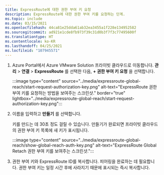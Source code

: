 ```yaml
---
title: ExpressRoute에 대한 권한 부여 키 요청
description: ExpressRoute에 대한 권한 부여 키를 요청하는 단계.
ms.topic: include
ms.date: 03/15/2021
ms.openlocfilehash: 44ca81e25dda61ab32ea3455a1f228e134952582
ms.sourcegitcommit: ad921e1cde8fb973f39c31d0b3f7f3c77495600f
ms.translationtype: HT
ms.contentlocale: ko-KR
ms.lasthandoff: 04/25/2021
ms.locfileid: "107945571"
---
```

<!-- used in tutorial-expressroute-global-reach-private-cloud.md and create-ipsec-tunnel.md -->

1. Azure Portal에서 Azure VMware Solution 프라이빗 클라우드로 이동합니다. **관리** > **연결** > **ExpressRoute** 를 선택한 다음, **+ 권한 부여 키 요청** 을 선택합니다.

   :::image type="content" source="../media/expressroute-global-reach/start-request-authorization-key.png" alt-text="ExpressRoute 권한 부여 키를 요청하는 방법을 보여주는 스크린샷." border="true" lightbox="../media/expressroute-global-reach/start-request-authorization-key.png":::

1. 이름을 입력하고 **만들기** 를 선택합니다.

   키를 만드는 데 30초 정도 걸릴 수 있습니다. 만들기가 완료되면 프라이빗 클라우드의 권한 부여 키 목록에 새 키가 표시됩니다.

   :::image type="content" source="../media/expressroute-global-reach/show-global-reach-auth-key.png" alt-text="ExpressRoute Global Retach 권한 부여 키를 보여주는 스크린샷.":::
  
1. 권한 부여 키와 ExpressRoute ID를 복사합니다. 피어링을 완료하는 데 필요합니다. 권한 부여 키는 일정 시간 후에 사라지기 때문에 표시되는 즉시 복사합니다.

